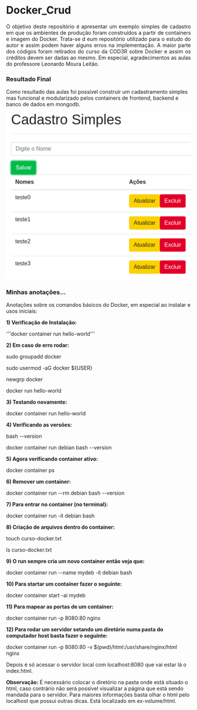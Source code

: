<h1>Docker_Crud</h1>
<p align="justify">O objetivo deste repositório é apresentar um exemplo simples de cadastro em que 
    os ambientes de produção foram construídos a partir de containers e imagem do Docker. Trata-se d eum repositório
    utilizado para o estudo do autor e assim podem haver alguns erros na implementação.
    A maior parte dos códigos foram retirados do curso da COD3R sobre Docker e assim os créditos devem ser dadas ao mesmo.
    Em especial, agradecimentos as aulas do professore Leonardo Moura Leitão.
</p>

<h3>Resultado Final</h3>
<p>Como resultado das aulas foi possível construir um cadastramento simples mas funcional e modularizado pelos containers de frontend, backend e banco de dados em mongodb.</p>
<img src="Crudexemplo.png"/>

<h3>Minhas anotações...</h3>
<p>Anotações sobre os comandos básicos do Docker, em especial ao instalar e usos iniciais:</p>

<p><b>1) Verificação de Instalação:</b></p>

<p>'''docker container run hello-world'''</p>

<p><b>2) Em caso de erro rodar:</b></p>

<p>sudo groupadd docker</p>
<p>sudo usermod -aG docker ${USER}</p>
<p>newgrp docker</p>
<p>docker run hello-world</p>

<p><b>3) Testando novamente:</b></p>

<p>docker container run hello-world</p>

<p><b>4) Verificando as versões:</b></p>

<p>bash --version</p>
<p>docker container run debian bash --version</p>

<p><b>5) Agora verificando container ativo:</b></p>

<p>docker container ps</p>

<p><b>6) Remover um container:</b></p>

<p>docker container run --rm debian bash --version</p>

<p><b>7) Para entrar no container (no terminal):</b></p>

<p>docker container run -it debian bash</p>

<p><b>8) Criação de arquivos dentro do container:</b></p>

<p>touch curso-docker.txt</p>
<p>ls curso-docker.txt</p>

<p><b>9) O run sempre cria um novo container então veja que:</b></p>

<p>docker container run --name mydeb -it debian bash</p>

<p><b>10) Para startar um container fazer o seguinte:</b></p>

<p>docker container start -ai mydeb</p>

<p><b>11) Para mapear as portas de um container:</b></p>

<p>docker container run -p 8080:80 nginx</p>

<p><b>12) Para rodar um servidor setando um diretório numa pasta do computador host basta fazer o seguinte:</b></p>

<p>docker container run -p 8080:80 -v $(pwd)/html:/usr/share/nginx/html nginx</p>

<p>Depois é só acessar o servidor local com localhost:8080 que vai estar lá o index.html.
    
<b>Observação:</b> É necessário colocar o diretório na pasta onde está situado o html, caso contrário não será possível visualizar a página que está sendo mandada para o servidor.
Para maiores informações basta olhar o html pelo localhost que possui outras dicas. Está localizado em ex-volume/html.
    </p>

